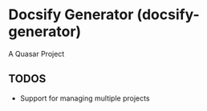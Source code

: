 # Docsify Generator (docsify-generator)

A Quasar Project

## TODOS
- Support for managing multiple projects